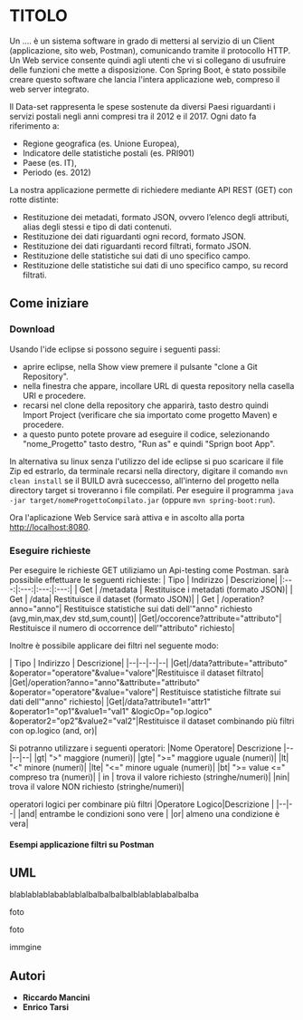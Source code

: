 # TITOLO

Un .... è un sistema software in grado di mettersi al servizio di un Client (applicazione, sito web, Postman), comunicando tramite il protocollo HTTP. Un Web service consente quindi agli utenti che vi si collegano di usufruire delle funzioni che mette a disposizione. Con Spring Boot, è stato possibile creare questo software che lancia l'intera applicazione web, compreso il web server integrato.

Il Data-set rappresenta le spese sostenute da diversi Paesi riguardanti i servizi postali negli anni compresi tra il 2012 e il 2017. 
Ogni dato fa riferimento a:
-  Regione geografica (es. Unione Europea),
-  Indicatore delle statistiche postali (es. PRI901)
-  Paese (es. IT), 
-  Periodo (es. 2012) 

La nostra applicazione permette di richiedere mediante API REST (GET) con rotte distinte:

-   Restituzione dei metadati, formato JSON, ovvero l’elenco degli attributi, alias degli stessi e tipo di dati contenuti.
-   Restituzione dei dati riguardanti ogni record, formato JSON.
-   Restituzione dei dati riguardanti record filtrati, formato JSON.
-   Restituzione delle statistiche sui dati di uno specifico campo.
-   Restituzione delle statistiche sui dati di uno specifico campo, su record filtrati.




## Come iniziare

### Download

Usando l'ide eclipse si possono seguire i seguenti passi:

-   aprire eclipse, nella Show view premere il pulsante "clone a Git Repository".
-   nella finestra che appare, incollare URL di questa repository nella casella URI e procedere.
-   recarsi nel clone della repository che apparirà, tasto destro quindi Import Project (verificare che sia importato come progetto Maven) e procedere.
-   a questo punto potete provare ad eseguire il codice, selezionando "nome_Progetto" tasto destro, "Run as" e quindi "Sprign boot App".

In alternativa su linux senza l'utilizzo del ide eclipse si puo scaricare il file Zip ed estrarlo, da terminale recarsi nella directory, digitare il comando  `mvn clean install`  se il BUILD avrà suceccesso, all'interno del progetto nella directory target si troveranno i file compilati. Per eseguire il programma  `java -jar target/nomeProgettoCompilato.jar`  (oppure  `mvn spring-boot:run`).

Ora l'aplicazione Web Service sarà attiva e in ascolto alla porta  [http://localhost:8080](http://localhost:8080/).

### Eseguire richieste

Per eseguire le richieste GET  utiliziamo un Api-testing come Postman.
sarà possibile effettuare le seguenti richieste:
| Tipo | Indirizzo | Descrizione|
|:---:|:---:|:---:|:---:|
| Get | /metadata | Restituisce i metadati (formato JSON)|
| Get | /data| Restituisce il dataset (formato JSON)|
| Get | /operation?anno="anno"| Restituisce statistiche sui dati dell'"anno" richiesto (avg,min,max,dev std,sum,count)|
|Get|/occorence?attribute="attributo"| Restituisce il numero di occorrence dell'"attributo" richiesto|


Inoltre è possibile applicare dei filtri nel seguente modo:

| Tipo | Indirizzo | Descrizione|
|--|--|--|--|
|Get|/data?attribute="attributo" &operator="operatore"&value="valore"|Restituisce il dataset filtrato|
|Get|/operation?anno="anno"&attribute="attributo" &operator="operatore"&value="valore"| Restituisce statistiche filtrate sui dati dell'"anno" richiesto|
|Get|/data?attribute1="attr1" &operator1="op1"&value1="val1" &logicOp="op.logico" &operator2="op2"&value2="val2"|Restituisce il dataset combinando più filtri con op.logico (and, or)|

Si potranno utilizzare i seguenti operatori:
|Nome Operatore| Descrizione 
|--|--|--|
|gt| ">" maggiore  (numeri)|
|gte|  ">=" maggiore uguale (numeri)|
|lt|  "<" minore  (numeri)|
|lte| "<=" minore uguale (numeri)|
|bt| ">= value <=" compreso tra  (numeri)|
| in | trova  il valore richiesto (stringhe/numeri)|
|nin| trova il valore NON richiesto (stringhe/numeri)|

operatori logici per combinare più filtri
|Operatore Logico|Descrizione  |
|--|--|
|and| entrambe le condizioni sono vere |
|or| almeno una condizione è vera|

#### Esempi applicazione filtri su Postman



 



## UML

blablablablabablablalbalbalbalbalblablablabalbalba

foto 

foto 

immgine 

## Autori

-   **Riccardo Mancini**  
-   **Enrico Tarsi** 
